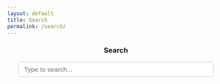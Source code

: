 ```yaml
---
layout: default
title: Search
permalink: /search/
---
```


<h3 style="text-align: center;">Search</h3>

<input type="text" id="search-input" placeholder="Type to search..." />

<ul id="results-container"></ul>

<style>
  #results-container,
  #results-container * {
    all: unset;
  }

  /* Align search input and results container */
  #search-input, 
  #results-container {
    display: block;
    margin: 0.5rem auto 1rem;
    width: 90%;
    max-width: 600px;
    border-radius: 6px; /* match input rounded corners */
  }

  #search-input {
    border: 1px solid #ccc;
    padding: 0.5rem 0.8rem;
    font-size: 0.95rem;
  }

  #results-container {
    display: flex;
    flex-direction: column;
    gap: 0.2rem; /* doubled spacing */
    padding: 0;
  }

  #results-container li {
    background-color: #ffffff; /* white background */
    border: 1.5px solid #ccc; /* match search box border */
    border-radius: 6px;
    padding: 0.5rem 0.8rem;
    margin: 0;
    box-shadow: none;
    font-size: 0.95rem;
    line-height: 1.3;
  }

  #results-container li:last-child {
    margin-bottom: 0;
  }

  #results-container li a {
    display: block;
    text-decoration: none;
    color: #222;
  }

  #results-container li:hover {
    background-color: #f9f9f9; /* subtle light gray on hover */
  }
</style>

<script src="https://unpkg.com/simple-jekyll-search/dest/simple-jekyll-search.min.js"></script>
<script>
  SimpleJekyllSearch({
    searchInput: document.getElementById('search-input'),
    resultsContainer: document.getElementById('results-container'),
    json: '/search.json',
    searchResultTemplate: '<li><a href="{url}">{title}</a></li>',
    noResultsText: '<li>No results found</li>',
    limit: 7,
    fuzzy: false,
  });
</script>
